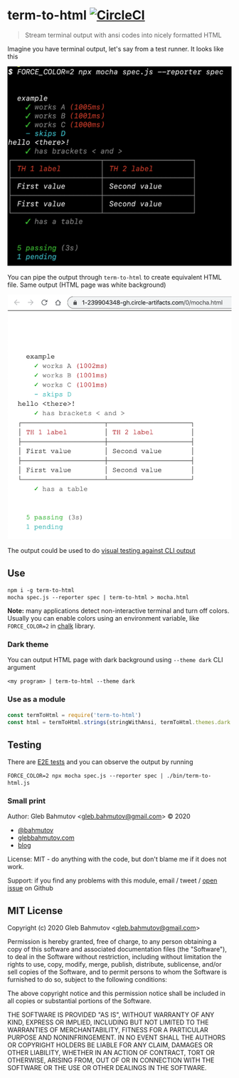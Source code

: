 # term-to-html [![CircleCI](https://circleci.com/gh/bahmutov/term-to-html/tree/master.svg?style=svg)](https://circleci.com/gh/bahmutov/term-to-html/tree/master)

> Stream terminal output with ansi codes into nicely formatted HTML

Imagine you have terminal output, let's say from a test runner. It looks like this

![terminal output](images/term.png)

You can pipe the output through `term-to-html` to create equivalent HTML file. Same output (HTML page was white background)

![html](images/html.png)

The output could be used to do [visual testing against CLI output](https://glebbahmutov.com/blog/visual-diffing-for-CLI-apps/)

## Use

```shell
npm i -g term-to-html
mocha spec.js --reporter spec | term-to-html > mocha.html
```

**Note:** many applications detect non-interactive terminal and turn off colors. Usually you can enable colors using an environment variable, like `FORCE_COLOR=2` in [chalk](https://github.com/chalk/chalk) library.

### Dark theme

You can output HTML page with dark background using `--theme dark` CLI argument

```shell
<my program> | term-to-html --theme dark
```

### Use as a module

```js
const termToHtml = require('term-to-html')
const html = termToHtml.strings(stringWithAnsi, termToHtml.themes.dark.name)
```

## Testing

There are [E2E tests](e2e.js) and you can observe the output by running

```shell
FORCE_COLOR=2 npx mocha spec.js --reporter spec | ./bin/term-to-html.js
```

### Small print

Author: Gleb Bahmutov &lt;gleb.bahmutov@gmail.com&gt; &copy; 2020

- [@bahmutov](https://twitter.com/bahmutov)
- [glebbahmutov.com](https://glebbahmutov.com)
- [blog](https://glebbahmutov.com/blog)

License: MIT - do anything with the code, but don't blame me if it does not work.

Support: if you find any problems with this module, email / tweet /
[open issue](https://github.com/bahmutov/term-to-html/issues) on Github

## MIT License

Copyright (c) 2020 Gleb Bahmutov &lt;gleb.bahmutov@gmail.com&gt;

Permission is hereby granted, free of charge, to any person
obtaining a copy of this software and associated documentation
files (the "Software"), to deal in the Software without
restriction, including without limitation the rights to use,
copy, modify, merge, publish, distribute, sublicense, and/or sell
copies of the Software, and to permit persons to whom the
Software is furnished to do so, subject to the following
conditions:

The above copyright notice and this permission notice shall be
included in all copies or substantial portions of the Software.

THE SOFTWARE IS PROVIDED "AS IS", WITHOUT WARRANTY OF ANY KIND,
EXPRESS OR IMPLIED, INCLUDING BUT NOT LIMITED TO THE WARRANTIES
OF MERCHANTABILITY, FITNESS FOR A PARTICULAR PURPOSE AND
NONINFRINGEMENT. IN NO EVENT SHALL THE AUTHORS OR COPYRIGHT
HOLDERS BE LIABLE FOR ANY CLAIM, DAMAGES OR OTHER LIABILITY,
WHETHER IN AN ACTION OF CONTRACT, TORT OR OTHERWISE, ARISING
FROM, OUT OF OR IN CONNECTION WITH THE SOFTWARE OR THE USE OR
OTHER DEALINGS IN THE SOFTWARE.

[npm-icon]: https://nodei.co/npm/term-to-html.svg?downloads=true
[npm-url]: https://npmjs.org/package/term-to-html
[renovate-badge]: https://img.shields.io/badge/renovate-app-blue.svg
[renovate-app]: https://renovateapp.com/
